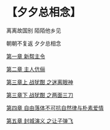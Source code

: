 # 【夕夕总相念】

离离故国别 陌陌他乡见

朝朝不复返 夕夕总相念

[第一章 新帮主令](https://github.com/githubca/Missing_in_midnight/blob/main/chapter1.md)

[第二章 主人伉俪](https://github.com/githubca/Missing_in_midnight/blob/main/chapter2.md)

[第三章上 战犹酣 之迷离眼神](https://github.com/githubca/Missing_in_midnight/blob/main/chapter3a.md)

[第三章下 战犹酣 之两面三刀](https://github.com/githubca/Missing_in_midnight/blob/main/chapter3b.md)

[第四章 自由落体不可抗自然律与朴素爱情](https://github.com/githubca/Missing_in_midnight/blob/main/chapter4.md)

[第五章 封城演义 之让子弹飞](https://github.com/githubca/Missing_in_midnight/blob/main/chapter5.md)



